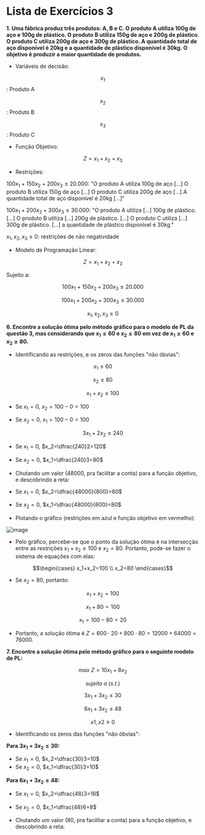 # Lista de Exercícios 3

**1. Uma fábrica produz três produtos: A, B e C. O produto A utiliza 100g de aço e 100g de plástico. O produto B utiliza 150g de aço e 200g de plástico. O produto C utiliza 200g de aço e 300g de plástico. A quantidade total de aço disponível é 20kg e a quantidade de plástico disponível é 30kg. O objetivo é produzir a maior quantidade de produtos.**

- Variáveis de decisão:

$$x_1$$: Produto A

$$x_2$$: Produto B

$$x_3$$: Produto C

- Função Objetivo:

$$Z=x_1+x_2+x_3$$

- Restrições:

$100x_1+150x_2+200x_3\leq20.000$: "O produto A utiliza 100g de aço [...] O produto B utiliza 150g de aço [...] O produto C utiliza 200g de aço [...] A quantidade total de aço disponível é 20kg [...]"

$100x_1+200x_2+300x_3\leq30.000$: "O produto A utiliza [...] 100g de plástico. [...] O produto B utiliza [...] 200g de plástico. [...] O produto C utiliza [...] 300g de plástico. [...] a quantidade de plástico disponível é 30kg."

$x_1,x_2,x_3\geq0$: restrições de não negatividade

- Modelo de Programação Linear:

$$Z=x_1+x_2+x_3$$

Sujeito a:

$$100x_1+150x_2+200x_3\leq20.000$$

$$100x_1+200x_2+300x_3\leq30.000$$

$$x_1,x_2,x_3\geq0$$

**6. Encontre a solução ótima pelo método gráfico para o modelo de PL da questão 3, mas considerando que $x_1\leq60$ e $x_2\leq80$ em vez de $x_1\geq60$ e $x_2\geq80$.**

- Identificando as restrições, e os zeros das funções "não óbvias":

$$x_1\leq60$$

$$x_2\leq80$$

$$x_1+x_2\leq100$$

- Se $x_1=0$, $x_2=100-0=100$

- Se $x_2=0$, $x_1=100-0=100$

$$3x_1+2x_2\leq240$$

- Se $x_1=0$, $x_2=\dfrac{240}2=120$

- Se $x_2=0$, $x_1=\dfrac{240}3=80$

- Chutando um valor ($48000$, pra facilitar a conta) para a função objetivo, e descobrindo a reta:

- Se $x_1=0$, $x_2=\dfrac{48000}{800}=60$

- Se $x_2=0$, $x_1=\dfrac{48000}{600}=80$

- Plotando o gráfico (restrições em azul e função objetivo em vermelho):

![image](https://github.com/user-attachments/assets/1ab47c00-9b6b-42c8-9b7f-7cb094492b65)

- Pelo gráfico, percebe-se que o ponto da solução ótima é na intersecção entre as restrições $x_1+x_2\leq100$ e $x_2=80$. Portanto, pode-se fazer o sistema de equações com elas:

$$\begin{cases}
x_1+x_2=100 \\
x_2=80
\end{cases}$$

- Se $x_2=80$, portanto:

$$x_1+x_2=100$$

$$x_1+80=100$$

$$x_1=100-80=20$$

- Portanto, a solução ótima é $Z=600\cdot20+800\cdot80=12000+64000=76000$.

**7. Encontre a solução ótima pelo método gráfico para o seguinte modelo de PL:**

$$max\ Z = 10x_1 + 8x_2$$

$$sujeito\ a\ (s.t.)$$

$$3x_1 + 3x_2 ≤ 30$$

$$6x_1 + 3x_2 ≤ 48$$

$$x1, x2 ≥ 0$$

- Identificando os zeros das funções "não óbvias":

**Para $3x_1 + 3x_2 ≤ 30$:**

- Se $x_1=0$, $x_2=\dfrac{30}3=10$
- Se $x_2=0$, $x_1=\dfrac{30}3=10$

**Para $6x_1 + 3x_2 ≤ 48$:**

- Se $x_1=0$, $x_2=\dfrac{48}3=16$
- Se $x_2=0$, $x_1=\dfrac{48}6=8$

- Chutando um valor ($80$, pra facilitar a conta) para a função objetivo, e descobrindo a reta:
